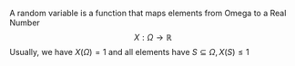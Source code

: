 A random variable is a function that maps elements from Omega to a Real Number
$$X : \Omega\to\mathbb{R}$$
Usually, we have $X(\Omega) = 1$ and all elements have $S\subseteq\Omega, X(S)\leqslant 1$ 